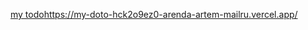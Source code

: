 [my todo](https://my-doto-hck2o9ez0-arenda-artem-mailru.vercel.app/)https://my-doto-hck2o9ez0-arenda-artem-mailru.vercel.app/
